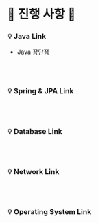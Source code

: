 # 🌈 진행 사항 🍊

### 💡 Java Link
- Java 장단점

<br><br>
### 💡 Spring & JPA Link

<br><br>
### 💡 Database Link

<br><br>
### 💡 Network Link

<br><br>
### 💡 Operating System Link
